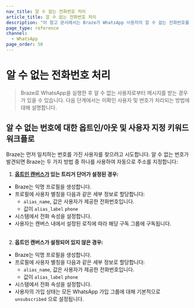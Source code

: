 ```yaml
---
nav_title: 알 수 없는 전화번호 처리
article_title: 알 수 없는 전화번호 처리
description: "이 참고 문서에서는 Braze가 WhatsApp 사용자의 알 수 없는 전화번호를 처리하는 방법에 대해 설명합니다."
page_type: reference
channel:
  - WhatsApp
page_order: 50
---
```


# 알 수 없는 전화번호 처리

> Braze로 WhatsApp을 실행한 후 알 수 없는 사용자로부터 메시지를 받는 경우가 있을 수 있습니다. 다음 단계에서는 미확인 사용자 및 번호가 처리되는 방법에 대해 설명합니다.

## 알 수 없는 번호에 대한 옵트인/아웃 및 사용자 지정 키워드 워크플로

Braze는 먼저 일치하는 번호를 가진 사용자를 찾으려고 시도합니다. 알 수 없는 번호가 발견되면 Braze는 두 가지 방법 중 하나를 사용하여 자동으로 주소를 지정합니다:

1. **[옵트인 캔버스가]({{site.baseurl}}/user_guide/message_building_by_channel/whatsapp/message_processing/opt-ins_and_opt-outs/) 있는 트리거 단어가 설정된 경우:**
- Braze는 익명 프로필을 생성합니다.
- 프로필에 사용자 별칭을 다음과 같은 세부 정보로 할당합니다:
  - `alias_name`, 값은 사용자가 제공한 전화번호입니다.
  - 값이 `alias_label`  `phone`
- 시스템에서 전화 속성을 설정합니다.
- 사용자는 캔버스 내에서 설정된 로직에 따라 해당 구독 그룹에 구독됩니다.<br><br>
2. **옵트인 캔버스가 설정되어 있지 않은 경우:**
- Braze는 익명 프로필을 생성합니다.
- 프로필에 사용자 별칭을 다음과 같은 세부 정보로 할당합니다:
  - `alias_name`, 값은 사용자가 제공한 전화번호입니다.
  - 값이 `alias_label`  `phone`
- 시스템에서 전화 속성을 설정합니다.
- 사용자의 가입 상태는 모든 WhatsApp 가입 그룹에 대해 기본적으로 `unsubscribed` 으로 설정됩니다.<br><br>

